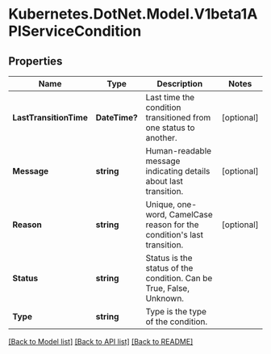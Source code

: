 # Kubernetes.DotNet.Model.V1beta1APIServiceCondition
## Properties

Name | Type | Description | Notes
------------ | ------------- | ------------- | -------------
**LastTransitionTime** | **DateTime?** | Last time the condition transitioned from one status to another. | [optional] 
**Message** | **string** | Human-readable message indicating details about last transition. | [optional] 
**Reason** | **string** | Unique, one-word, CamelCase reason for the condition&#39;s last transition. | [optional] 
**Status** | **string** | Status is the status of the condition. Can be True, False, Unknown. | 
**Type** | **string** | Type is the type of the condition. | 

[[Back to Model list]](../README.md#documentation-for-models) [[Back to API list]](../README.md#documentation-for-api-endpoints) [[Back to README]](../README.md)

